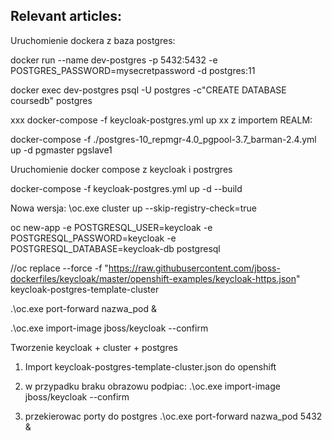 ## Relevant articles:
  Uruchomienie dockera z baza postgres:
  
  docker run --name dev-postgres -p 5432:5432 -e POSTGRES_PASSWORD=mysecretpassword -d postgres:11
  
  docker exec dev-postgres psql -U postgres -c"CREATE DATABASE coursedb" postgres 
  
  xxx
  docker-compose -f keycloak-postgres.yml up
  xx
  z importem REALM:
  
  
  docker-compose -f ./postgres-10_repmgr-4.0_pgpool-3.7_barman-2.4.yml up -d pgmaster pgslave1

Uruchomienie docker compose z keycloak i postrgres

docker-compose -f keycloak-postgres.yml up -d --build

Nowa wersja:
\oc.exe cluster up --skip-registry-check=true

oc new-app -e POSTGRESQL_USER=keycloak -e POSTGRESQL_PASSWORD=keycloak -e POSTGRESQL_DATABASE=keycloak-db postgresql

//oc replace --force -f "https://raw.githubusercontent.com/jboss-dockerfiles/keycloak/master/openshift-examples/keycloak-https.json"
keycloak-postgres-template-cluster

.\oc.exe port-forward nazwa_pod &

.\oc.exe import-image jboss/keycloak --confirm   

Tworzenie keycloak + cluster + postgres 
1. Import keycloak-postgres-template-cluster.json do openshift

2. w przypadku braku obrazowu podpiac:
.\oc.exe import-image jboss/keycloak --confirm   

3. przekierowac porty do postgres
.\oc.exe port-forward nazwa_pod 5432 &